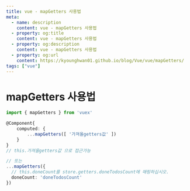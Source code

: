 ```yaml
---
title: vue - mapGetters 사용법
meta:
  - name: description
    content: vue - mapGetters 사용법
  - property: og:title
    content: vue - mapGetters 사용법
  - property: og:description
    content: vue - mapGetters 사용법
  - property: og:url
    content: https://kyounghwan01.github.io/blog/Vue/vue/mapGetters/
tags: ["vue"]
---
```


# mapGetters 사용법

```ts
import { mapGetters } from 'vuex'

@Component{
	computed: {
		...mapGetters([ '가져올getters값' ])
	}
}
// this.가져올getters값 으로 접근가능

// 또는
...mapGetters({
  // this.doneCount를 store.getters.doneTodosCount에 매핑하십시오.
  doneCount: 'doneTodosCount'
})
```

<TagLinks />

<Disqus />
